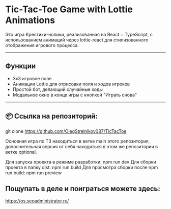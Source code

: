 # Tic-Tac-Toe Game with Lottie Animations

Это игра Крестики-нолики, реализованная на React + TypeScript, с использованием анимаций через lottie-react для стилизованного отображения игрового процесса.

---

## Функции

- 3x3 игровое поле
- Анимации Lottie для отрисовки поля и ходов игроков
- Простой бот, делающий случайные ходы
- Модальное окно в конце игры с кнопкой "Играть снова"

---

## 📦 Ссылка на репозиторий:
git clone https://github.com/OlegStrelnikov087/TicTacToe

Основная игра по ТЗ находиться в ветке main этого репозитория, дополнительная версия от себя находиться в этом же репозитории в ветке optional.


Для запуска проекта в режиме разработки: npm run dev
Для сборки проекта в папку dist: npm run build
Для просмотра сборки после npm run build: npm run preview

## Пощупать в деле и поиграться можете здесь:
https://os.seoadministrator.ru/



